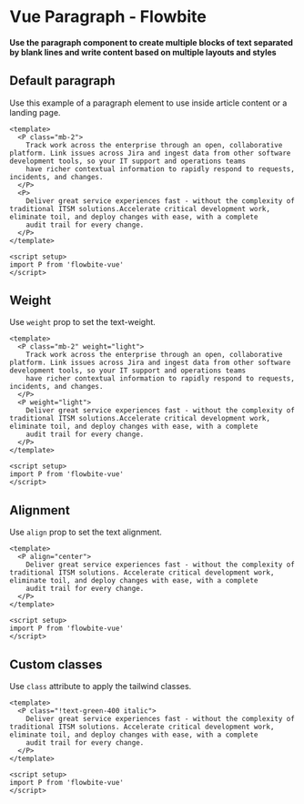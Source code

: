 <script setup>
import P from './typography/p/P.vue'
import PWeight from './typography/p/PWeight.vue'
import PAlign from './typography/p/PAlign.vue'
import PCustom from './typography/p/PCustom.vue'
</script>

# Vue Paragraph - Flowbite

#### Use the paragraph component to create multiple blocks of text separated by blank lines and write content based on multiple layouts and styles

## Default paragraph

Use this example of a paragraph element to use inside article content or a landing page.

```vue
<template>
  <P class="mb-2">
    Track work across the enterprise through an open, collaborative platform. Link issues across Jira and ingest data from other software development tools, so your IT support and operations teams
    have richer contextual information to rapidly respond to requests, incidents, and changes.
  </P>
  <P>
    Deliver great service experiences fast - without the complexity of traditional ITSM solutions.Accelerate critical development work, eliminate toil, and deploy changes with ease, with a complete
    audit trail for every change.
  </P>
</template>

<script setup>
import P from 'flowbite-vue'
</script>
```

<P />

## Weight

Use `weight` prop to set the text-weight.

```vue
<template>
  <P class="mb-2" weight="light">
    Track work across the enterprise through an open, collaborative platform. Link issues across Jira and ingest data from other software development tools, so your IT support and operations teams
    have richer contextual information to rapidly respond to requests, incidents, and changes.
  </P>
  <P weight="light">
    Deliver great service experiences fast - without the complexity of traditional ITSM solutions.Accelerate critical development work, eliminate toil, and deploy changes with ease, with a complete
    audit trail for every change.
  </P>
</template>

<script setup>
import P from 'flowbite-vue'
</script>
```

<PWeight />

## Alignment

Use `align` prop to set the text alignment.

```vue
<template>
  <P align="center">
    Deliver great service experiences fast - without the complexity of traditional ITSM solutions. Accelerate critical development work, eliminate toil, and deploy changes with ease, with a complete
    audit trail for every change.
  </P>
</template>

<script setup>
import P from 'flowbite-vue'
</script>
```

<PAlign />

## Custom classes

Use `class` attribute to apply the tailwind classes.

```vue
<template>
  <P class="!text-green-400 italic">
    Deliver great service experiences fast - without the complexity of traditional ITSM solutions. Accelerate critical development work, eliminate toil, and deploy changes with ease, with a complete
    audit trail for every change.
  </P>
</template>

<script setup>
import P from 'flowbite-vue'
</script>
```

<PCustom />
